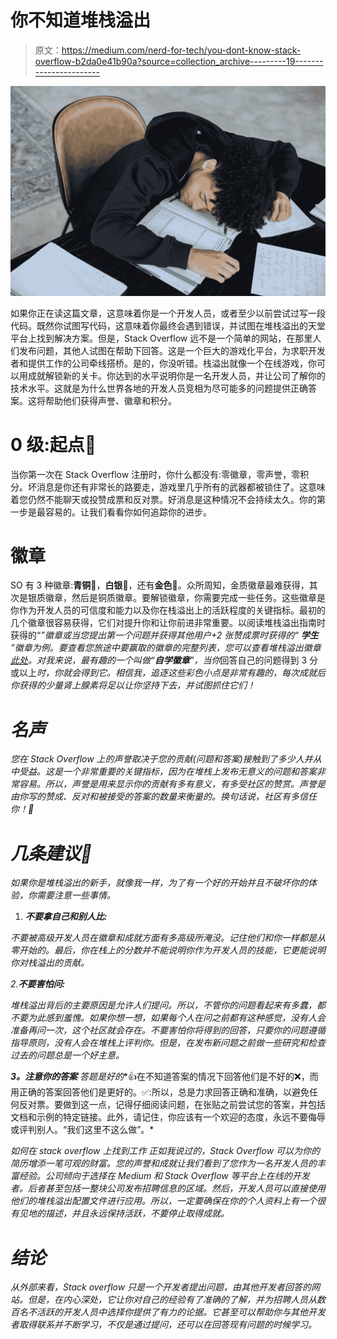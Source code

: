 # 你不知道堆栈溢出

> 原文：<https://medium.com/nerd-for-tech/you-dont-know-stack-overflow-b2da0e41b90a?source=collection_archive---------19----------------------->

![](img/8d36bd8e9de9f842191dbe30cbd68802.png)

如果你正在读这篇文章，这意味着你是一个开发人员，或者至少以前尝试过写一段代码。既然你试图写代码，这意味着你最终会遇到错误，并试图在堆栈溢出的天堂平台上找到解决方案。但是，Stack Overflow 远不是一个简单的网站，在那里人们发布问题，其他人试图在帮助下回答。这是一个巨大的游戏化平台，为求职开发者和提供工作的公司牵线搭桥。是的，你没听错。栈溢出就像一个在线游戏，你可以用成就解锁新的关卡。你达到的水平说明你是一名开发人员，并让公司了解你的技术水平。这就是为什么世界各地的开发人员竞相为尽可能多的问题提供正确答案。这将帮助他们获得声誉、徽章和积分。

# 0 级:起点🏁

当你第一次在 Stack Overflow 注册时，你什么都没有:零徽章，零声誉，零积分。坏消息是你还有非常长的路要走，游戏里几乎所有的武器都被锁住了。这意味着您仍然不能聊天或投赞成票和反对票。好消息是这种情况不会持续太久。你的第一步是最容易的。让我们看看你如何追踪你的进步。

# 徽章

SO 有 3 种徽章:**青铜**🥉，**白银**🥈，还有**金色**🥇。众所周知，金质徽章最难获得，其次是银质徽章，然后是铜质徽章。要解锁徽章，你需要完成一些任务。这些徽章是你作为开发人员的可信度和能力以及你在栈溢出上的活跃程度的关键指标。最初的几个徽章很容易获得，它们对提升你和让你前进非常重要。以阅读堆栈溢出指南时获得的“*”徽章或当您提出第一个问题并获得其他用户+2 张赞成票时获得的“ ***学生*** ”徽章为例。要查看您旅途中要赢取的徽章的完整列表，您可以查看堆栈溢出徽章[此处](https://stackoverflow.com/help/badges)。对我来说，最有趣的一个叫做“**自学徽章**”，当你*回答自己的问题得到 3 分或以上*时，你就会得到它。相信我，追逐这些彩色小点是非常有趣的，每次成就后你获得的少量肾上腺素将足以让你坚持下去，并试图抓住它们！*

# *名声*

*您在 Stack Overflow 上的声誉取决于您的贡献(问题和答案)接触到了多少人并从中受益。这是一个非常重要的关键指标，因为在堆栈上发布无意义的问题和答案非常容易。所以，声誉是用来显示你的贡献有多有意义，有多受社区的赞赏。声誉是由你写的赞成、反对和被接受的答案的数量来衡量的。换句话说，社区有多信任你！💪*

# *几条建议🙅*

*如果你是堆栈溢出的新手，就像我一样，为了有一个好的开始并且不破坏你的体验，你需要注意一些事情。*

1.  ***不要拿自己和别人比:***

*不要被高级开发人员在徽章和成就方面有多高级所淹没。记住他们和你一样都是从零开始的。最后，你在栈上的分数并不能说明你作为开发人员的技能，它更能说明你对栈溢出的贡献。*

*2.**不要害怕问:***

*堆栈溢出背后的主要原因是允许人们提问。所以，不管你的问题看起来有多蠢，都不要为此感到羞愧。如果你想一想，如果每个人在问之前都有这种感觉，没有人会准备再问一次，这个社区就会存在。不要害怕你将得到的回答，只要你的问题遵循指导原则，没有人会在堆栈上评判你。但是，在发布新问题之前做一些研究和检查过去的问题总是一个好主意。*

***3。注意你的答案**
答题是**好的**👍在不知道答案的情况下回答他们是不好的❌，而用正确的答案回答他们是更好的。✅:所以，总是力求回答正确和准确，以避免任何反对票。要做到这一点，记得仔细阅读问题，在张贴之前尝试您的答案，并包括文档和示例的特定链接。此外，请记住，你应该有一个欢迎的态度，永远不要侮辱或评判别人。“我们这里不这么做”。*

*如何在 stack overflow 上找到工作
正如我说过的，Stack Overflow 可以为你的简历增添一笔可观的财富。您的声誉和成就让我们看到了您作为一名开发人员的丰富经验。公司倾向于选择在 Medium 和 Stack Overflow 等平台上在线的开发者。后者甚至包括一整块公司发布招聘信息的区域。然后，开发人员可以直接使用他们的堆栈溢出配置文件进行应用。所以，一定要确保在你的个人资料上有一个很有见地的描述，并且永远保持活跃，不要停止取得成就。*

# *结论*

*从外部来看，Stack overflow 只是一个开发者提出问题，由其他开发者回答的网站。但是，在内心深处，它让你对自己的经验有了准确的了解，并为招聘人员从数百名不活跃的开发人员中选择你提供了有力的论据。它甚至可以帮助你与其他开发者取得联系并不断学习，不仅是通过提问，还可以在回答现有问题的时候学习。*